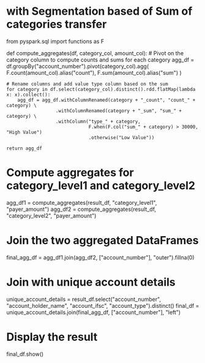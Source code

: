 # with Segmentation based of Sum of categories transfer 

from pyspark.sql import functions as F

def compute_aggregates(df, category_col, amount_col):
    # Pivot on the category column to compute counts and sums for each category
    agg_df = df.groupBy("account_number").pivot(category_col).agg(
        F.count(amount_col).alias("count"),
        F.sum(amount_col).alias("sum")
    )
    
    # Rename columns and add value type column based on the sum
    for category in df.select(category_col).distinct().rdd.flatMap(lambda x: x).collect():
        agg_df = agg_df.withColumnRenamed(category + "_count", "count_" + category) \
                      .withColumnRenamed(category + "_sum", "sum_" + category) \
                      .withColumn("type_" + category, 
                                  F.when(F.col("sum_" + category) > 30000, "High Value")
                                  .otherwise("Low Value"))
    
    return agg_df

# Compute aggregates for category_level1 and category_level2
agg_df1 = compute_aggregates(result_df, "category_level1", "payer_amount")
agg_df2 = compute_aggregates(result_df, "category_level2", "payer_amount")

# Join the two aggregated DataFrames
final_agg_df = agg_df1.join(agg_df2, ["account_number"], "outer").fillna(0)

# Join with unique account details
unique_account_details = result_df.select("account_number", "account_holder_name", "account_ifsc", "account_type").distinct()
final_df = unique_account_details.join(final_agg_df, ["account_number"], "left")

# Display the result
final_df.show()
